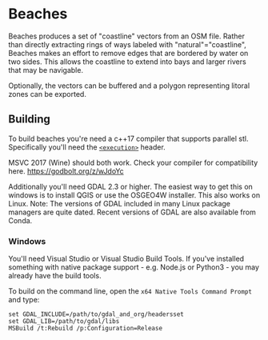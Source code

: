 # Beaches

Beaches produces a set of "coastline" vectors from an OSM file. Rather than directly extracting rings of ways labeled with "natural"="coastline", Beaches makes an effort to remove edges that are bordered by water on two sides. This allows the coastline to extend into bays and larger rivers that may be navigable.  

Optionally, the vectors can be buffered and a polygon representing litoral zones can be exported.

## Building
To build beaches you're need a c++17 compiler that supports parallel stl. Specifically you'll need the [`<execution>`](https://en.cppreference.com/w/cpp/header/execution) header. 

MSVC 2017 (Wine) should both work. Check your compiler for compatibility here. https://godbolt.org/z/wJdoYc

Additionally you'll need GDAL 2.3 or higher. The easiest way to get this on windows is to install QGIS or use the OSGEO4W installer. This also works on Linux. Note: The versions of GDAL included in many Linux package managers are quite dated. 
Recent versions of GDAL are also available from Conda.

### Windows
You'll need Visual Studio or Visual Studio Build Tools. If you've installed something with native package support - e.g. Node.js or Python3 - you may already have the build tools.

To build on the command line, open the `x64 Native Tools Command Prompt` and type:
```
set GDAL_INCLUDE=/path/to/gdal_and_org/headersset 
set GDAL_LIB=/path/to/gdal/libs
MSBuild /t:Rebuild /p:Configuration=Release
```
